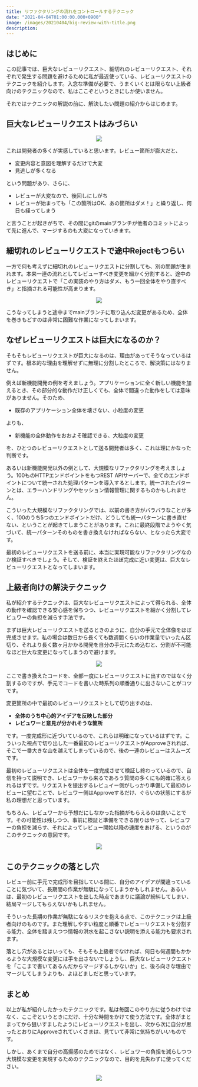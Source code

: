 ```yaml
---
title: リファクタリングの流れをコントロールするテクニック
date: "2021-04-04T01:00:00.000+0900"
image: /images/20210404/big-review-with-title.png
description: 
---
```


## はじめに

この記事では、巨大なレビューリクエスト、細切れのレビューリクエスト、それぞれで発生する問題を避けるために私が最近使っている、レビューリクエストのテクニックを紹介します。入念な準備が必要で、うまくいくとは限らない上級者向けのテクニックなので、私はここぞというときにしか使いません。

それではテクニックの解説の前に、解決したい問題の紹介からはじめます。

## 巨大なレビューリクエストはみづらい

<p align="center">
  <img src="/images/20210404/big-review.png" />
</p>

これは開発者の多くが実感していると思います。レビュー箇所が膨大だと、

- 変更内容と意図を理解するだけで大変
- 見逃しが多くなる

という問題があり、さらに、

- レビューが大変なので、後回しにしがち
- レビューが始まっても「この箇所はOK、あの箇所はダメ！」と繰り返し、何日も経ってしまう

と言うことが起きがちで、その間にgitのmainブランチが他者のコミットによって先に進んで、マージするのも大変になっていきます。

## 細切れのレビューリクエストで途中Rejectもつらい

一方で何も考えずに細切れのレビューリクエストに分割しても、別の問題が生まれます。本来一連の流れとしてレビューすべき変更を細かく分割すると、途中のレビューリクエストで「この実装のやり方はダメ、もう一回全体をやり直すべき」と指摘される可能性が高まります。

<p align="center">
  <img src="/images/20210404/small-review.png" />
</p>

こうなってしまうと途中までmainブランチに取り込んだ変更があるため、全体を巻きもどすのは非常に困難な作業になってしまいます。

## なぜレビューリクエストは巨大になるのか？

そもそもレビューリクエストが巨大になるのは、理由があってそうなっているはずです。根本的な理由を理解せずに無理に分割したところで、解決策にはなりません。

例えば新機能開発の例を考えましょう。アプリケーションに全く新しい機能を加えるとき、その部分的な動作だけ正しくても、全体で間違った動作をしては意味がありません。そのため、

- 既存のアプリケーション全体を壊さない、小粒度の変更

よりも、

- 新機能の全体動作をおおよそ確認できる、大粒度の変更

を、ひとつのレビューリクエストとして送る開発者は多く、これは理にかなった判断です。

あるいは新機能開発以外の例として、大規模なリファクタリングを考えましょう。100ものHTTPエンドポイントをもつREST APIサーバーで、全てのエンドポイントについて統一された処理パターンを導入するとします。統一されたパターンとは、エラーハンドリングやセッション情報管理に関するものかもしれません。

こういった大規模なリファクタリングでは、以前の書き方がバラバラなことが多く、100のうち5つのエンドポイントだけ、どうしても統一パターンに書き直せない、ということが起きてしまうことがあります。これに最終段階でようやく気づいて、統一パターンそのものを書き換えなければならない、となったら大変です。

最初のレビューリクエストを送る前に、本当に実現可能なリファクタリングなのか検証すべきでしょう。そして、検証を終えたほぼ完成に近い変更は、巨大なレビューリクエストとなってしまいます。

## 上級者向けの解決テクニック

私が紹介するテクニックは、巨大なレビューリクエストによって得られる、全体の動作を確認できる安心感を保ちつつ、レビューリクエストを細かく分割してレビュワーの負担を減らす手法です。

まずは巨大レビューリクエストを送るときのように、自分の手元で全体像をほぼ完成させます。私の場合は数日から長くても数週間くらいの作業量でいったん区切り、それより長く数ヶ月かかる開発を自分の手元にため込むと、分割が不可能なほど巨大な変更になってしまうので避けます。

<p align="center">
  <img src="/images/20210404/local-dev.png" />
</p>

ここで書き換えたコードを、全部一度にレビューリクエストに出すのではなく分割するのですが、手元でコードを書いた時系列の順番通りに出さないことがコツです。

変更箇所の中で最初のレビューリクエストとして切り出すのは、

- **全体のうち中心的アイデアを反映した部分**
- **レビュワーと意見が分かれそうな箇所**

です。一度完成形に近づいているので、これらは明確になっているはずです。こういった視点で切り出した一番最初のレビューリクエストがApproveされれば、そこで一番大きな山を越えてしまっているので、後の一連のレビューはスムーズです。

最初のレビューリクエストは全体を一度完成させて検証し終わっているので、自信を持って説明でき、レビュワーから来るであろう質問の多くにも的確に答えられるはずです。リクエストを提出するレビュイー側がしっかり準備して最初のレビューに望むことで、レビュワー側はApproveするだけ、ぐらいの状態にするが私の理想だと思っています。

もちろん、レビュワーから予想だにしなかった指摘がもらえるのは良いことです。その可能性は残しつつ、事前に検証と準備をできる限りはやって、レビュワーの負担を減らす、それによってレビュー開始以降の速度をあげる、というのがこのテクニックの意図です。

<p align="center">
  <img src="/images/20210404/killer-pass.png" />
</p>

## このテクニックの落とし穴
レビュー前に手元で完成形を目指している間に、自分のアイデアが間違っていることに気づいて、長期間の作業が無駄になってしまうかもしれません。あるいは、最初のレビューリクエストを出した時点であまりに議論が紛糾してしまい、結局マージしてもらえないかもしれません。

そういった長期の作業が無駄になるリスクを抱える点で、このテクニックは上級者向けのものです。また理解しやすい粒度と順番でレビューリクエストを分割する能力、全体を踏まえつつ情報の洪水を起こさない説明を添える能力も要求されます。

落とし穴があるとはいっても、そもそも上級者でなければ、何日も何週間もかかるような大規模な変更には手を出さないでしょうし、巨大なレビューリクエストを「ここまで書いてあるんだからマージするしかないか」と、後ろ向きな理由でマージしてしまうよりも、よほどましだと思っています。

## まとめ

以上が私が紹介したかったテクニックです。私は毎回このやり方に従うわけではなく、ここぞというときにだけ、十分な時間をかけて使う方法です。全体がまとまってから狙いすましたようにレビューリクエストを出し、次から次に自分が思ったとおりにApproveされていくさまは、見ていて非常に気持ちがいいものです。

しかし、あくまで自分の高揚感のためではなく、レビュワーの負担を減らしつつ大規模な変更を実現するためのテクニックなので、目的を見失わずに使ってください。

<p align="center">
  <img src="/images/20210404/maestro.png" />
</p>